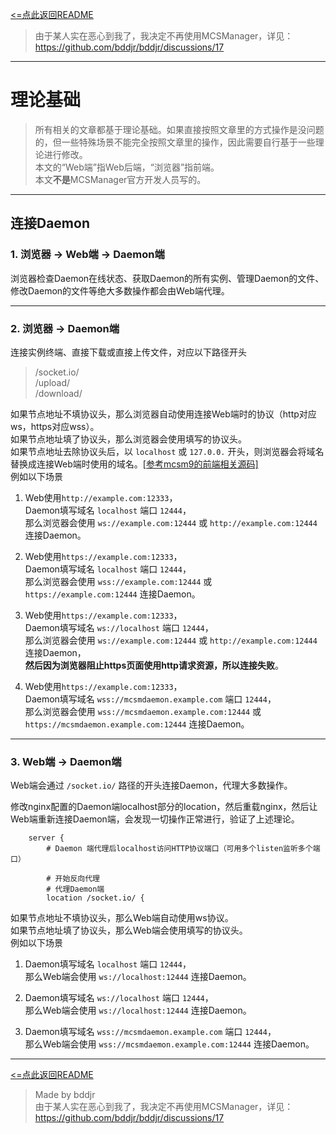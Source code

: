 [<=点此返回README](README.md)

> 由于某人实在恶心到我了，我决定不再使用MCSManager，详见：    
> https://github.com/bddjr/bddjr/discussions/17  

***
# 理论基础
> 所有相关的文章都基于理论基础。如果直接按照文章里的方式操作是没问题的，但一些特殊场景不能完全按照文章里的操作，因此需要自行基于一些理论进行修改。  
> 本文的“Web端”指Web后端，“浏览器”指前端。  
> 本文**不是**MCSManager官方开发人员写的。  

***
## 连接Daemon
### 1. 浏览器 → Web端 → Daemon端  
浏览器检查Daemon在线状态、获取Daemon的所有实例、管理Daemon的文件、修改Daemon的文件等绝大多数操作都会由Web端代理。  


***
### 2. 浏览器 → Daemon端  
连接实例终端、直接下载或直接上传文件，对应以下路径开头  
> /socket.io/  
> /upload/  
> /download/  

如果节点地址不填协议头，那么浏览器自动使用连接Web端时的协议（http对应ws，https对应wss）。  
如果节点地址填了协议头，那么浏览器会使用填写的协议头。  
如果节点地址去除协议头后，以 `localhost` 或 `127.0.0.` 开头，则浏览器会将域名替换成连接Web端时使用的域名。[[参考mcsm9的前端相关源码]](https://github.com/MCSManager/UI/blob/master/src/app/service/protocol.js#L131)  
例如以下场景  

1. Web使用`http://example.com:12333`，  
Daemon填写域名 `localhost` 端口 `12444`，  
那么浏览器会使用 `ws://example.com:12444` 或 `http://example.com:12444` 连接Daemon。  

1. Web使用`https://example.com:12333`，  
Daemon填写域名 `localhost` 端口 `12444`，  
那么浏览器会使用 `wss://example.com:12444` 或 `https://example.com:12444` 连接Daemon。  

1. Web使用`https://example.com:12333`，  
Daemon填写域名 `ws://localhost` 端口 `12444`，  
那么浏览器会使用 `ws://example.com:12444` 或 `http://example.com:12444` 连接Daemon，  
**然后因为浏览器阻止https页面使用http请求资源，所以连接失败**。  

1. Web使用`https://example.com:12333`，  
Daemon填写域名 `wss://mcsmdaemon.example.com` 端口 `12444`，  
那么浏览器会使用 `wss://mcsmdaemon.example.com:12444` 或 `https://mcsmdaemon.example.com:12444` 连接Daemon。  


***
### 3. Web端 → Daemon端
Web端会通过 `/socket.io/` 路径的开头连接Daemon，代理大多数操作。  

修改nginx配置的Daemon端localhost部分的location，然后重载nginx，然后让Web端重新连接Daemon端，会发现一切操作正常进行，验证了上述理论。  
```nginx
    server {
        # Daemon 端代理后localhost访问HTTP协议端口（可用多个listen监听多个端口）
```
```nginx
        # 开始反向代理
        # 代理Daemon端
        location /socket.io/ {
```

如果节点地址不填协议头，那么Web端自动使用ws协议。  
如果节点地址填了协议头，那么Web端会使用填写的协议头。  
例如以下场景  

1. Daemon填写域名 `localhost` 端口 `12444`，  
那么Web端会使用 `ws://localhost:12444` 连接Daemon。  

2. Daemon填写域名 `ws://localhost` 端口 `12444`，  
那么Web端会使用 `ws://localhost:12444` 连接Daemon。  

3. Daemon填写域名 `wss://mcsmdaemon.example.com` 端口 `12444`，  
那么Web端会使用 `wss://mcsmdaemon.example.com:12444` 连接Daemon。  



***
[<=点此返回README](README.md)

> Made by bddjr  
> 由于某人实在恶心到我了，我决定不再使用MCSManager，详见：    
> https://github.com/bddjr/bddjr/discussions/17  
